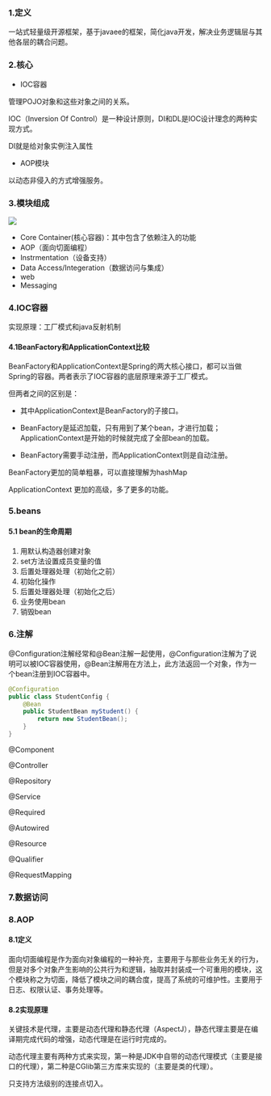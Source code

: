 ### 1.定义

一站式轻量级开源框架，基于javaee的框架，简化java开发，解决业务逻辑层与其他各层的耦合问题。

### 2.核心

- IOC容器

管理POJO对象和这些对象之间的关系。

IOC（Inversion Of Control）是一种设计原则，DI和DL是IOC设计理念的两种实现方式。

DI就是给对象实例注入属性

- AOP模块

以动态非侵入的方式增强服务。

### 3.模块组成

![](D:\20-workspace\myRpository\image\spring模块.png)

- Core Container(核心容器)：其中包含了依赖注入的功能
- AOP（面向切面编程）
- Instrmentation（设备支持）
- Data Access/Integeration（数据访问与集成）
- web
- Messaging

### 4.IOC容器

实现原理：工厂模式和java反射机制

#### 4.1BeanFactory和ApplicationContext比较

BeanFactory和ApplicationContext是Spring的两大核心接口，都可以当做Spring的容器。两者表示了IOC容器的底层原理来源于工厂模式。

但两者之间的区别是：

- 其中ApplicationContext是BeanFactory的子接口。

- BeanFactory是延迟加载，只有用到了某个bean，才进行加载；ApplicationContext是开始的时候就完成了全部bean的加载。

- BeanFactory需要手动注册，而ApplicationContext则是自动注册。

BeanFactory更加的简单粗暴，可以直接理解为hashMap

ApplicationContext 更加的高级，多了更多的功能。

### 5.beans

#### 5.1 bean的生命周期

1. 用默认构造器创建对象
2. set方法设置成员变量的值
3. 后置处理器处理（初始化之前）
4. 初始化操作
5. 后置处理器处理（初始化之后）
6. 业务使用bean
7. 销毁bean

### 6.注解

@Configuration注解经常和@Bean注解一起使用，@Configuration注解为了说明可以被IOC容器使用，@Bean注解用在方法上，此方法返回一个对象，作为一个bean注册到IOC容器中。

```java
@Configuration
public class StudentConfig {
    @Bean
    public StudentBean myStudent() {
        return new StudentBean();
    }
}
```

@Component

@Controller

@Repository

@Service 

@Required 

@Autowired 

@Resource

@Qualifier 

@RequestMapping 

### 7.数据访问

### 8.AOP

#### 8.1定义

面向切面编程是作为面向对象编程的一种补充，主要用于与那些业务无关的行为，但是对多个对象产生影响的公共行为和逻辑，抽取并封装成一个可重用的模块，这个模块称之为切面，降低了模块之间的耦合度，提高了系统的可维护性。主要用于日志、权限认证、事务处理等。

#### 8.2实现原理

关键技术是代理，主要是动态代理和静态代理（AspectJ），静态代理主要是在编译期完成代码的增强，动态代理是在运行时完成的。

动态代理主要有两种方式来实现，第一种是JDK中自带的动态代理模式（主要是接口的代理），第二种是CGlib第三方库来实现的（主要是类的代理）。

只支持方法级别的连接点切入。

